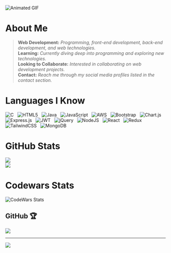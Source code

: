 ![Animated GIF](https://media4.giphy.com/media/v1.Y2lkPTc5MGI3NjExZDAyaDIyM2piaG9mNWJ5Y2prMWtqb2ExNzNwMmZ6YmNlZDh6dWZxcyZlcD12MV9pbnRlcm5hbF9naWZfYnlfaWQmY3Q9Zw/qgQUggAC3Pfv687qPC/giphy.gif)

# About Me
> **Web Development:**  *Programming, front-end development, back-end development, and web technologies.*  
> **Learning:**  *Currently diving deep into programming and exploring new technologies.*  
> **Looking to Collaborate:** *Interested in collaborating on web development projects.*  
> **Contact:**  *Reach me through my social media profiles listed in the contact section.*


# Languages I Know
![C](https://img.shields.io/badge/c-%2300599C.svg?style=flat-square&logo=c&logoColor=white&labelColor=black&color=green&label=C&logoWidth=20&logoColor=white&logoWidth=20&labelWidth=20)&nbsp;&nbsp;
![HTML5](https://img.shields.io/badge/html5-%23E34F26.svg?style=flat-square&logo=html5&logoColor=white&labelColor=black&color=orange&label=HTML5&logoWidth=20&logoColor=white&logoWidth=20&labelWidth=40)&nbsp;&nbsp;
![Java](https://img.shields.io/badge/java-%23ED8B00.svg?style=flat-square&logo=openjdk&logoColor=white&labelColor=black&color=red&label=Java&logoWidth=20&logoColor=white&logoWidth=20&labelWidth=35)&nbsp;&nbsp;
![JavaScript](https://img.shields.io/badge/javascript-%23323330.svg?style=flat-square&logo=javascript&logoColor=%23F7DF1E&labelColor=black&color=yellow&label=JavaScript&logoWidth=20&logoColor=white&logoWidth=20&labelWidth=85)&nbsp;&nbsp;
![AWS](https://img.shields.io/badge/AWS-%23FF9900.svg?style=flat-square&logo=amazon-aws&logoColor=white&labelColor=black&color=yellow&label=AWS&logoWidth=20&logoColor=white&logoWidth=20&labelWidth=40)&nbsp;&nbsp;
![Bootstrap](https://img.shields.io/badge/bootstrap-%238511FA.svg?style=flat-square&logo=bootstrap&logoColor=white&labelColor=black&color=purple&label=Bootstrap&logoWidth=20&logoColor=white&logoWidth=20&labelWidth=75)&nbsp;&nbsp;
![Chart.js](https://img.shields.io/badge/chart.js-F5788D.svg?style=flat-square&logo=chart.js&logoColor=white&labelColor=black&color=pink&label=Chart.js&logoWidth=20&logoColor=white&logoWidth=20&labelWidth=65)&nbsp;&nbsp;
![Express.js](https://img.shields.io/badge/express.js-%23404d59.svg?style=flat-square&logo=express&logoColor=%2361DAFB&labelColor=black&color=blue&label=Express.js&logoWidth=20&logoColor=white&logoWidth=20&labelWidth=95)&nbsp;&nbsp;
![JWT](https://img.shields.io/badge/JWT-black?style=flat-square&logo=JSON%20web%20tokens&labelColor=black&color=green&label=JWT&logoWidth=20&logoColor=white&logoWidth=20&labelWidth=30)&nbsp;&nbsp;
![jQuery](https://img.shields.io/badge/jquery-%230769AD.svg?style=flat-square&logo=jquery&logoColor=white&labelColor=black&color=blue&label=jQuery&logoWidth=20&logoColor=white&logoWidth=20&labelWidth=50)&nbsp;&nbsp;
![NodeJS](https://img.shields.io/badge/node.js-6DA55F?style=flat-square&logo=node.js&logoColor=white&labelColor=black&color=green&label=Node.js&logoWidth=20&logoColor=white&logoWidth=20&labelWidth=65)&nbsp;&nbsp;
![React](https://img.shields.io/badge/react-%2320232a.svg?style=flat-square&logo=react&logoColor=%2361DAFB&labelColor=black&color=blue&label=React&logoWidth=20&logoColor=white&logoWidth=20&labelWidth=50)&nbsp;&nbsp;
![Redux](https://img.shields.io/badge/redux-%23593d88.svg?style=flat-square&logo=redux&logoColor=white&labelColor=black&color=purple&label=Redux&logoWidth=20&logoColor=white&logoWidth=20&labelWidth=45)&nbsp;&nbsp;
![TailwindCSS](https://img.shields.io/badge/tailwindcss-%2338B2AC.svg?style=flat-square&logo=tailwind-css&logoColor=white&labelColor=black&color=blue&label=TailwindCSS&logoWidth=20&logoColor=white&logoWidth=20&labelWidth=95)&nbsp;&nbsp;
![MongoDB](https://img.shields.io/badge/MongoDB-%234ea94b.svg?style=flat-square&logo=mongodb&logoColor=white&labelColor=black&color=green&label=MongoDB&logoWidth=20&logoColor=white&logoWidth=20&labelWidth=75)



# GitHub Stats
![](https://github-readme-streak-stats.herokuapp.com/?user=SUBHIN-TM&theme=dark&hide_border=false)<br/>
![](https://github-readme-stats.vercel.app/api/top-langs/?username=SUBHIN-TM&theme=dark&hide_border=false&include_all_commits=false&count_private=true&layout=compact)

# Codewars Stats
![CodeWars Stats](https://www.codewars.com/users/SUBHIN-TM/badges/large)


##  GitHub 🏆
![](https://github-profile-trophy.vercel.app/?username=SUBHIN-TM&theme=monokai&no-frame=false&no-bg=true&margin-w=4)

---
[![](https://visitcount.itsvg.in/api?id=SUBHIN-TM&icon=1&color=3)](https://visitcount.itsvg.in)

<!-- Proudly created with GPRM ( https://gprm.itsvg.in ) -->
